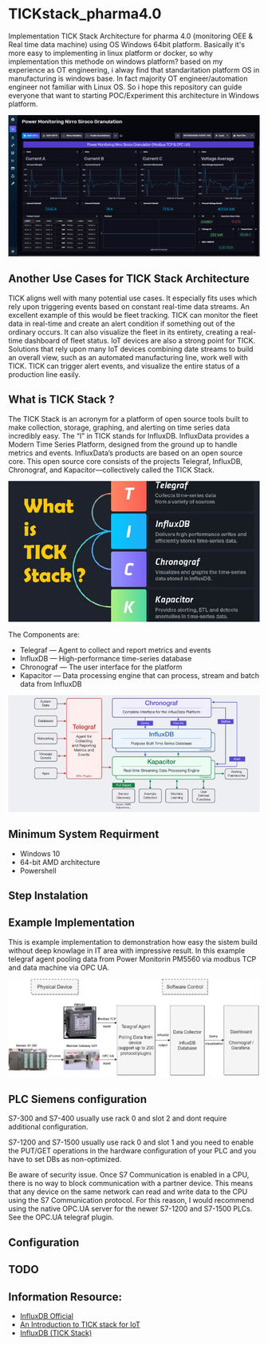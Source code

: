 # TICKstack_pharma4.0
Implementation TICK Stack Architecture for pharma 4.0 (monitoring OEE & Real time data machine) using OS Windows 64bit platform. Basically it's more easy to implementing in linux platform or docker, so why implementation this methode on windows platform? based on my experience as OT engineering, i alway find that standaritation platform OS in manufacturing is windows base. In fact majority OT engineer/automation engineer not familiar with Linux OS. So i hope this repository can guide everyone that want to starting POC/Experiment this architecture in Windows platform.  

![13-16-33](Doc/Image/15-05-31.png)

## Another Use Cases for TICK Stack Architecture
TICK aligns well with many potential use cases. It especially fits uses which rely upon triggering events based on constant real-time data streams. An excellent example of this would be fleet tracking. TICK can monitor the fleet data in real-time and create an alert condition if something out of the ordinary occurs. It can also visualize the fleet in its entirety, creating a real-time dashboard of fleet status.
IoT devices are also a strong point for TICK. Solutions that rely upon many IoT devices combining date streams to build an overall view, such as an automated manufacturing line, work well with TICK. TICK can trigger alert events, and visualize the entire status of a production line easily.

## What is TICK Stack ?
The TICK Stack is an acronym for a platform of open source tools built to make collection, storage, graphing, and alerting on time series data incredibly easy. The “I” in TICK stands for InfluxDB. InfluxData provides a Modern Time Series Platform, designed from the ground up to handle metrics and events. InfluxData’s products are based on an open source core. This open source core consists of the projects Telegraf, InfluxDB, Chronograf, and Kapacitor—collectively called the TICK Stack.

![TICK-stack](Doc/Image/TICK-stack.png)

The Components are:
- Telegraf — Agent to collect and report metrics and events
- InfluxDB — High-performance time-series database
- Chronograf — The user interface for the platform
- Kapacitor — Data processing engine that can process, stream and batch data from InfluxDB

![influxdb](Doc/Image/influxdb.jpg)

## Minimum System Requirment
- Windows 10
- 64-bit AMD architecture
- Powershell

## Step Instalation

## Example Implementation 
This is example implementation to demonstration how easy the sistem build without deep knowlage in IT area with impressive result. In this example telegraf agent pooling data from Power Monitorin PM5560 via modbus TCP and data machine via OPC UA.

![block diagram](Doc/Image/BlockDiagram.png)

## PLC Siemens configuration
S7-300 and S7-400 usually use rack 0 and slot 2 and dont require additional configuration.

S7-1200 and S7-1500 usually use rack 0 and slot 1 and you need to enable the PUT/GET operations in the hardware configuration of your PLC and you have to set DBs as non-optimized.

Be aware of security issue. Once S7 Communication is enabled in a CPU, there is no way to block communication with a partner device. This means that any device on the same network can read and write data to the CPU using the S7 Communication protocol. For this reason, I would recommend using the native OPC.UA server for the newer S7-1200 and S7-1500 PLCs. See the OPC.UA telegraf plugin.

## Configuration 

## TODO

## Information Resource:
- [InfluxDB Official](https://docs.influxdata.com/influxdb/v2.4/install/?t=Windows)
- [An Introduction to TICK stack for IoT](https://iotbyhvm.ooo/tick-stack/)
- [InfluxDB (TICK Stack)](https://medium.com/yavar/influxdb-tick-stack-part1-28bd04d10a18)



